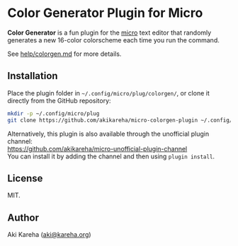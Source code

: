 # Color Generator Plugin for Micro

**Color Generator** is a fun plugin for the
[micro](https://micro-editor.github.io/) text editor that randomly generates
a new 16-color colorscheme each time you run the command.

See [help/colorgen.md](help/colorgen.md) for more details.

## Installation

Place the plugin folder in `~/.config/micro/plug/colorgen/`, or clone it
directly from the GitHub repository:

```sh
mkdir -p ~/.config/micro/plug
git clone https://github.com/akikareha/micro-colorgen-plugin ~/.config/micro/plug/colorgen
```

Alternatively, this plugin is also available through the unofficial plugin
channel:  
https://github.com/akikareha/micro-unofficial-plugin-channel  
You can install it by adding the channel and then using `plugin install`.

## License

MIT.

## Author

Aki Kareha (aki@kareha.org)
